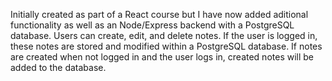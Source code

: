 Initially created as part of a React course but I have now added aditional functionality as well as an Node/Express backend with a PostgreSQL database. Users can create, edit, and delete notes. If the user is logged in, these notes are stored and modified within a PostgreSQL database. If notes are created when not logged in and the user logs in, created notes will be added to the database. 
